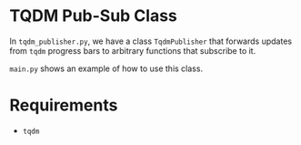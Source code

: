 # TQDM Pub-Sub Class
In `tqdm_publisher.py`, we have a class `TqdmPublisher` that forwards updates from `tqdm` progress bars to arbitrary functions that subscribe to it. 

`main.py` shows an example of how to use this class.

# Requirements
- `tqdm`